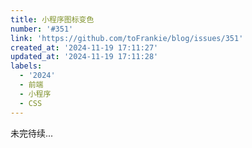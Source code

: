 ```yaml
---
title: 小程序图标变色
number: '#351'
link: 'https://github.com/toFrankie/blog/issues/351'
created_at: '2024-11-19 17:11:27'
updated_at: '2024-11-19 17:11:28'
labels:
  - '2024'
  - 前端
  - 小程序
  - CSS
---
```

未完待续...
